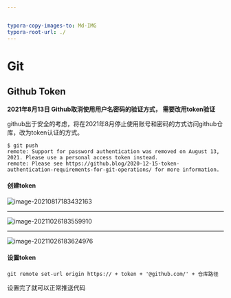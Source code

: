 ```yaml
---


typora-copy-images-to: Md-IMG
typora-root-url: ./
---
```

# Git

## Github Token 

 **2021年8月13日 Github取消使用用户名密码的验证方式， 需要改用token验证**

github出于安全的考虑，将在2021年8月停止使用账号和密码的方式访问github仓库，改为token认证的方式。

```git
$ git push
remote: Support for password authentication was removed on August 13, 2021. Please use a personal access token instead.
remote: Please see https://github.blog/2020-12-15-token-authentication-requirements-for-git-operations/ for more information.
```

#### 创建token

![image-20210817183432163](/Md-IMG/image-20210817183432163.png)

------

![image-20211026183559910](/Md-IMG/image-20211026183559910.png)

------



![image-20211026183624976](/Md-IMG/image-20211026183624976.png)

#### 设置token

`git remote set-url origin https:// + token + '@github.com/' + 仓库路径 `

设置完了就可以正常推送代码
